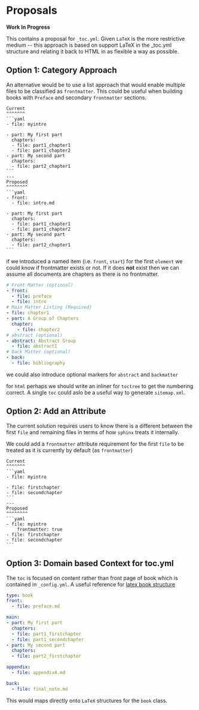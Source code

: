 # Proposals

**Work In Progress**

This contains a proposal for `_toc.yml`. Given `LaTeX` is the more restrictive
medium -- this approach is based on support LaTeX in the _toc.yml structure and
relating it back to HTML in as flexible a way as possible.

## Option 1: Category Approach

An alternative would be to use a list approach that would
enable multiple files to be classified as `frontmatter`.
This could be useful when building books with `Preface` and
secondary `frontmatter` sections.

````{panels}
Current
^^^^^^^
```yaml
- file: myintro

- part: My first part
  chapters:
  - file: part1_chapter1
  - file: part1_chapter2
- part: My second part
  chapters:
  - file: part2_chapter1
```
---
Proposed
^^^^^^^^
```yaml
- front:
  - file: intro.md

- part: My first part
  chapters:
  - file: part1_chapter1
  - file: part1_chapter2
- part: My second part
  chapters:
  - file: part2_chapter1
```
````

if we introduced a named item (i.e. `front`, `start`) for the first `element` we could know if
frontmatter exists or not. If it does **not** exist then we can assume all documents are chapters
as there is no frontmatter.

```yaml
# Front Matter (optional)
- front:
  - file: preface
  - file: intro
# Main Matter Listing (Required)
- file: chapter1
- part: A Group of Chapters
  chapter:
    - file: chapter2
# abstract (optional)
- abstract: Abstract Group
  - file: abstract1
# Back Matter (optional)
- back:
  - file: bibliography
```

we could also introduce optional markers for `abstract` and `backmatter`

for `html` perhaps we should write an inliner for `toctree` to get the numbering correct.
A single `toc` could aslo be a useful way to generate  `sitemap.xml`.

## Option 2: Add an Attribute

The current solution requires users to know there is a different between the first
`file` and remaining files in terms of how `sphinx` treats it internally.

We could add a `frontmatter` attribute requirement for the first `file` to be 
treated as it is currently by default (as `frontmatter`)

````{panels}
Current
^^^^^^^
```yaml
- file: myintro

- file: firstchapter
- file: secondchapter
```
---
Proposed
^^^^^^^^
```yaml
- file: myintro
    frontmatter: true
- file: firstchapter
- file: secondchapter
```
````

## Option 3: Domain based Context for toc.yml

The `toc` is focused on content rather than front page of book 
which is contained in `_config.yml`. A useful reference for 
[latex book structure](https://en.wikibooks.org/wiki/LaTeX/Document_Structure#Book_structure)

```yaml
type: book
front:
  - file: preface.md

main:
- part: My first part
  chapters:
  - file: part1_firstchapter
  - file: part1_secondchapter
- part: My second part
  chapters:
  - file: part2_firstchapter

appendix:
  - file: appendixA.md

back: 
  - file: final_note.md
```

This would maps directly onto `LaTeX` structures for the `book` class.
